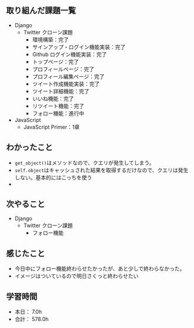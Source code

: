 ## 取り組んだ課題一覧

- Django
  - Twitter クローン課題
    - 環境構築：完了
    - サインアップ・ログイン機能実装：完了
    - Github ログイン機能実装：完了
    - トップページ：完了
    - プロフィールページ：完了
    - プロフィール編集ページ：完了
    - ツイート作成機能実装：完了
    - ツイート詳細機能：完了
    - いいね機能：完了
    - リツイート機能：完了
    - フォロー機能：進行中
- JavaScript
    - JavaScript Primer：1章

## わかったこと

- `get_object()`はメソッドなので、クエリが発生してしまう。
- `self.object`はキャッシュされた結果を取得するだけなので、クエリは発生しない。基本的にはこっちを使う
- 



## 次やること

- Django
  - Twitter クローン課題
    - フォロー機能

## 感じたこと

- 今日中にフォロー機能終わらせたかったが、あと少しで終わらなかった。
- イメージはついているので明日さくっと終わらせたい

## 学習時間

- 本日： 7.0h
- 合計： 578.0h
